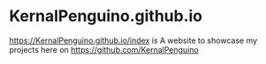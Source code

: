 # KernalPenguino.github.io
https://KernalPenguino.github.io/index is A website to showcase my projects here on https://github.com/KernalPenguino
